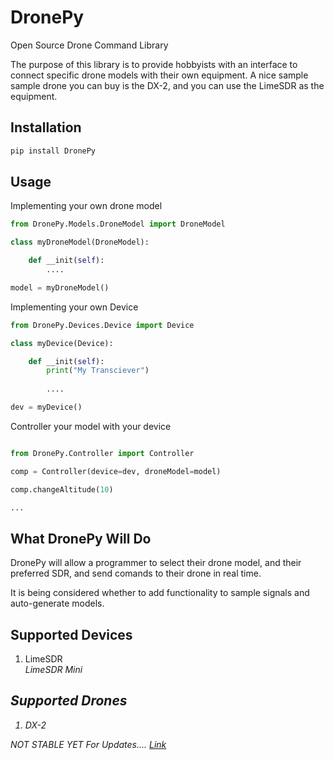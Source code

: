 # DronePy
Open Source Drone Command Library

The purpose of this library is to provide hobbyists with an interface to connect specific drone models with their own equipment. A nice sample sample drone you can buy is the DX-2, and you can use the LimeSDR as the equipment.

## Installation

```bash
pip install DronePy
```

## Usage

Implementing your own drone model
```python
from DronePy.Models.DroneModel import DroneModel

class myDroneModel(DroneModel):

    def __init(self):
        ....

model = myDroneModel()
```

Implementing your own Device
```python
from DronePy.Devices.Device import Device

class myDevice(Device):

    def __init(self):
        print("My Transciever")
        
        ....

dev = myDevice()

```

Controller your model with your device

```python

from DronePy.Controller import Controller

comp = Controller(device=dev, droneModel=model)

comp.changeAltitude(10)

...

```

## What DronePy Will Do

DronePy will allow a programmer to select their drone model, and their preferred SDR, and send comands to their drone in real time.

It is being considered whether to add functionality to sample signals and auto-generate models.

## Supported Devices

<ol>
<li>LimeSDR</li>
<i>LimeSDR Mini</li>
</ol>

## Supported Drones

<ol>
<li>DX-2</li>
</ol>

NOT STABLE YET
For Updates.... [Link](https://github.com/deleomike/DronePy)
